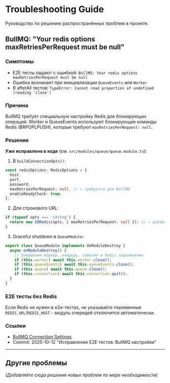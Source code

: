 # Troubleshooting Guide

Руководство по решению распространённых проблем в проекте.

## BullMQ: "Your redis options maxRetriesPerRequest must be null"

### Симптомы

- E2E тесты падают с ошибкой: `BullMQ: Your redis options maxRetriesPerRequest must be null`
- Ошибка возникает при инициализации `QueueEvents` или `Worker`
- В afterAll тестов: `TypeError: Cannot read properties of undefined (reading 'close')`

### Причина

BullMQ требует специальную настройку Redis для блокирующих операций. Worker и QueueEvents используют блокирующие команды Redis (BRPOPLPUSH), которые требуют `maxRetriesPerRequest: null`.

### Решение

**Уже исправлено в коде** (см. `src/modules/queue/queue.module.ts`):

1. В `buildConnectionOpts()`:

```typescript
const redisOptions: RedisOptions = {
  host,
  port,
  password,
  maxRetriesPerRequest: null, // ← требуется для BullMQ
  enableReadyCheck: true,
};
```

2. Для строкового URL:

```typescript
if (typeof opts === 'string') {
  return new IORedis(opts, { maxRetriesPerRequest: null }); // ← добавлена опция
}
```

3. Graceful shutdown в `QueueModule`:

```typescript
export class QueueModule implements OnModuleDestroy {
  async onModuleDestroy() {
    // Закрываем воркер, очередь, события и Redis подключение
    if (this.worker) await this.worker.close();
    if (this.queueEvents) await this.queueEvents.close();
    if (this.queue) await this.queue.close();
    if (this.connection) await this.connection.quit();
  }
}
```

### E2E тесты без Redis

Если Redis не нужен в e2e-тестах, не указывайте переменные `REDIS_URL`/`REDIS_HOST` - модуль очередей отключится автоматически.

### Ссылки

- [BullMQ Connection Settings](https://docs.bullmq.io/guide/connections)
- Commit: 2025-10-12 "Исправление E2E тестов: BullMQ настройки"

---

## Другие проблемы

_(Добавляйте сюда решения новых проблем по мере необходимости)_

